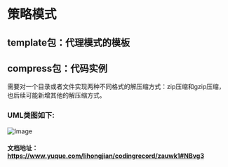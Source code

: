 # 策略模式​

## template包：代理模式的模板

## compress包：代码实例
需要对一个目录或者文件实现两种不同格式的解压缩方式：zip压缩和gzip压缩，也后续可能新增其他的解压缩方式。

### UML类图如下:
![Image](https://cdn.nlark.com/yuque/0/2020/png/1171730/1588043345065-7cf4c244-6929-4804-a1b7-c1f8f69c49ce.png)

#### 文档地址：https://www.yuque.com/lihongjian/codingrecord/zauwk1#NBvg3